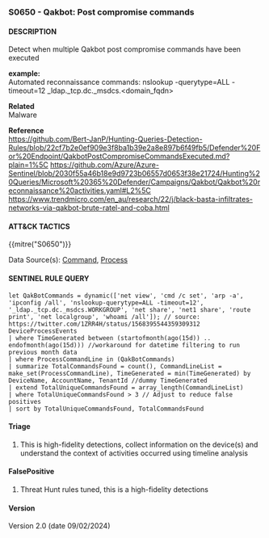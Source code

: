 ### S0650 - Qakbot: Post compromise commands

#### DESCRIPTION

Detect when multiple Qakbot post compromise commands have been executed

**example:**\
Automated reconnaissance commands:
nslookup -querytype=ALL -timeout=12 \_ldap.\_tcp.dc.\_msdcs.\<domain_fqdn>

**Related**\
Malware

**Reference**\
https://github.com/Bert-JanP/Hunting-Queries-Detection-Rules/blob/22cf7b2e0ef909e3f8ba1b39e2a8e897b6f49fb5/Defender%20For%20Endpoint/QakbotPostCompromiseCommandsExecuted.md?plain=1%5C
https://github.com/Azure/Azure-Sentinel/blob/2030f55a46b18e9d9723b06557d0653f38e21724/Hunting%20Queries/Microsoft%20365%20Defender/Campaigns/Qakbot/Qakbot%20reconnaissance%20activities.yaml#L2%5C
https://www.trendmicro.com/en_au/research/22/j/black-basta-infiltrates-networks-via-qakbot-brute-ratel-and-coba.html

#### ATT&CK TACTICS <br />

{{mitre("S0650")}}

Data Source(s): [Command](https://attack.mitre.org/datasources/DS0017), [Process](https://attack.mitre.org/datasources/DS0009/)

#### SENTINEL RULE QUERY <br />

```
let QakBotCommands = dynamic(['net view', 'cmd /c set', 'arp -a', 'ipconfig /all', 'nslookup-querytype=ALL -timeout=12', '_ldap._tcp.dc._msdcs.WORKGROUP', 'net share', 'net1 share', 'route print', 'net localgroup', 'whoami /all']); // source: https://twitter.com/1ZRR4H/status/1568395544359309312
DeviceProcessEvents
| where TimeGenerated between (startofmonth(ago(15d)) .. endofmonth(ago(15d))) //workaround for datetime filtering to run previous month data
| where ProcessCommandLine in (QakBotCommands)
| summarize TotalCommandsFound = count(), CommandLineList = make_set(ProcessCommandLine), TimeGenerated = min(TimeGenerated) by DeviceName, AccountName, TenantId //dummy TimeGenerated
| extend TotalUniqueCommandsFound = array_length(CommandLineList)
| where TotalUniqueCommandsFound > 3 // Adjust to reduce false positives
| sort by TotalUniqueCommandsFound, TotalCommandsFound
```

#### Triage  <br />

1. This is high-fidelity detections, collect information on the device(s) and understand the context of activities occurred using timeline analysis

#### FalsePositive<br />

1. Threat Hunt rules tuned, this is a high-fidelity detections

#### Version  <br />

Version 2.0 (date 09/02/2024)
